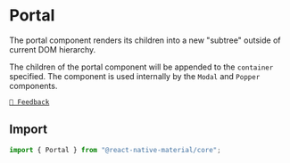 # Portal

The portal component renders its children into a new "subtree" outside of current DOM hierarchy.

The children of the portal component will be appended to the `container` specified. The component is used internally by
the `Modal` and `Popper` components.

[`💬 Feedback`](https://github.com/yamankatby/react-native-material/labels/component%3A%20Portal)

## Import

```js
import { Portal } from "@react-native-material/core";
```
